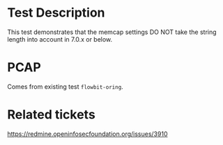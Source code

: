 Test Description
================

This test demonstrates that the memcap settings DO NOT take the string length into account in 7.0.x or below.

PCAP
====

Comes from existing test `flowbit-oring`.

Related tickets
===============

https://redmine.openinfosecfoundation.org/issues/3910
